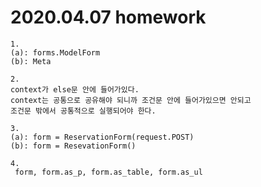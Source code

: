 # 2020.04.07 homework

```
1.
(a): forms.ModelForm
(b): Meta
```

```
2.
context가 else문 안에 들어가있다.
context는 공통으로 공유해야 되니까 조건문 안에 들어가있으면 안되고
조건문 밖에서 공통적으로 실행되어야 한다.
```

```
3.
(a): form = ReservationForm(request.POST)
(b): form = ResevationForm()
```

```
4.
 form, form.as_p, form.as_table, form.as_ul
```

